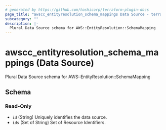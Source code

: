```yaml
---
# generated by https://github.com/hashicorp/terraform-plugin-docs
page_title: "awscc_entityresolution_schema_mappings Data Source - terraform-provider-awscc"
subcategory: ""
description: |-
  Plural Data Source schema for AWS::EntityResolution::SchemaMapping
---
```


# awscc_entityresolution_schema_mappings (Data Source)

Plural Data Source schema for AWS::EntityResolution::SchemaMapping



<!-- schema generated by tfplugindocs -->
## Schema

### Read-Only

- `id` (String) Uniquely identifies the data source.
- `ids` (Set of String) Set of Resource Identifiers.
